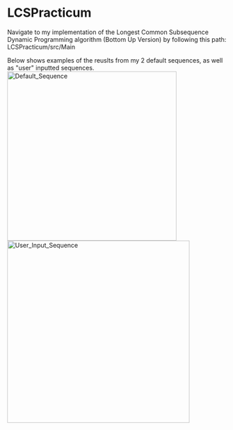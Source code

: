# LCSPracticum
Navigate to my implementation of the Longest Common Subsequence Dynamic Programming algorithm (Bottom Up Version) by following this path:
LCSPracticum/src/Main

Below shows examples of the reuslts from my 2 default sequences, as well as "user" inputted sequences. 
<img width="389" alt="Default_Sequence" src="https://github.com/StefYaegel/LCSPracticum/assets/107500032/ea359da0-86cd-4b87-86b3-6eae04a64cad">
<img width="419" alt="User_Input_Sequence" src="https://github.com/StefYaegel/LCSPracticum/assets/107500032/29fac19c-fe7e-4fdd-bdba-cd432fbfc500">
